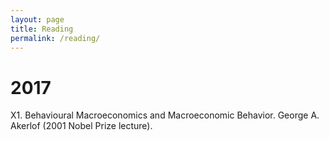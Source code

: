 ```yaml
---
layout: page
title: Reading
permalink: /reading/
---
```

# 2017
X1. Behavioural Macroeconomics and Macroeconomic Behavior. George A. Akerlof (2001 Nobel Prize lecture).
